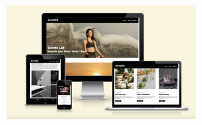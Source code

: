 

![Responsice Mockup](https://github.com/bytesbyt/econte/blob/f87eb5049cd31d2889374210396a4f8ea75100bf/media/econte_mockup.png)
